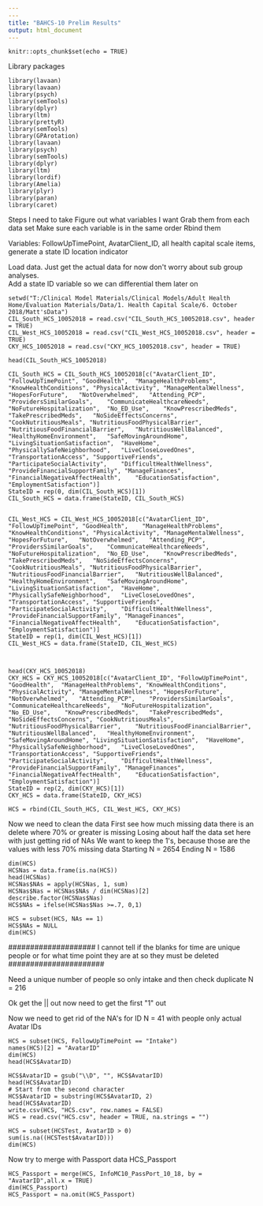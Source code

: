 ```yaml
---
---
title: "BAHCS-10 Prelim Results"
output: html_document
---
```


```{r setup, include=FALSE}
knitr::opts_chunk$set(echo = TRUE)
```
Library packages
```{r}
library(lavaan)
library(lavaan)
library(psych)
library(semTools)
library(dplyr)
library(ltm)
library(prettyR)
library(semTools)
library(GPArotation)
library(lavaan)
library(psych)
library(semTools)
library(dplyr)
library(ltm)
library(lordif)
library(Amelia)
library(plyr)
library(paran)
library(caret)
```
Steps I need to take
Figure out what variables I want
Grab them from each data set
Make sure each variable is in the same order 
Rbind them

Variables: 
FollowUpTimePoint, AvatarClient_ID, all health capital scale items, generate a state ID location indicator



Load data.  Just get the actual data for now don't worry about sub group analyses.  
Add a state ID variable so we can differential them later on
```{r}
setwd("T:/Clinical Model Materials/Clinical Models/Adult Health Home/Evaluation Materials/Data/1. Health Capital Scale/6. October 2018/Matt'sData")
CIL_South_HCS_10052018 = read.csv("CIL_South_HCS_10052018.csv", header = TRUE)
CIL_West_HCS_10052018 = read.csv("CIL_West_HCS_10052018.csv", header = TRUE)
CKY_HCS_10052018 = read.csv("CKY_HCS_10052018.csv", header = TRUE)

head(CIL_South_HCS_10052018)

CIL_South_HCS = CIL_South_HCS_10052018[c("AvatarClient_ID", "FollowUpTimePoint", "GoodHealth",	"ManageHealthProblems",	"KnowHealthConditions",	"PhysicalActivity",	"ManageMentalWellness",	"HopesForFuture",	"NotOverwhelmed",	"Attending_PCP",	"ProvidersSimilarGoals",	"CommunicateHealthcareNeeds",	"NoFutureHospitalization",	"No_ED_Use",	"KnowPrescribedMeds",	"TakePrescribedMeds",	"NoSideEffectsConcerns", "CookNutritiousMeals",	"NutritiousFoodPhysicalBarrier",	"NutritiousFoodFinancialBarrier",	"NutritiousWellBalanced",	"HealthyHomeEnvironment",	"SafeMovingAroundHome",	"LivingSituationSatisfaction",	"HaveHome", "PhysicallySafeNeighborhood",	"LiveCloseLovedOnes",	"TransportationAccess",	"SupportiveFriends",	"ParticipateSocialActivity",	"DifficultHealthWellness", "ProvideFinancialSupportFamily",	"ManageFinances",	"FinancialNegativeAffectHealth",	"EducationSatisfaction",	"EmploymentSatisfaction")]
StateID = rep(0, dim(CIL_South_HCS)[1])
CIL_South_HCS = data.frame(StateID, CIL_South_HCS)


CIL_West_HCS = CIL_West_HCS_10052018[c("AvatarClient_ID", "FollowUpTimePoint", "GoodHealth",	"ManageHealthProblems",	"KnowHealthConditions",	"PhysicalActivity",	"ManageMentalWellness",	"HopesForFuture",	"NotOverwhelmed",	"Attending_PCP",	"ProvidersSimilarGoals",	"CommunicateHealthcareNeeds",	"NoFutureHospitalization",	"No_ED_Use",	"KnowPrescribedMeds",	"TakePrescribedMeds",	"NoSideEffectsConcerns", "CookNutritiousMeals",	"NutritiousFoodPhysicalBarrier",	"NutritiousFoodFinancialBarrier",	"NutritiousWellBalanced",	"HealthyHomeEnvironment",	"SafeMovingAroundHome",	"LivingSituationSatisfaction",	"HaveHome", "PhysicallySafeNeighborhood",	"LiveCloseLovedOnes",	"TransportationAccess",	"SupportiveFriends",	"ParticipateSocialActivity",	"DifficultHealthWellness", "ProvideFinancialSupportFamily",	"ManageFinances",	"FinancialNegativeAffectHealth",	"EducationSatisfaction",	"EmploymentSatisfaction")]
StateID = rep(1, dim(CIL_West_HCS)[1])
CIL_West_HCS = data.frame(StateID, CIL_West_HCS)



head(CKY_HCS_10052018)
CKY_HCS = CKY_HCS_10052018[c("AvatarClient_ID", "FollowUpTimePoint", "GoodHealth",	"ManageHealthProblems",	"KnowHealthConditions",	"PhysicalActivity",	"ManageMentalWellness",	"HopesForFuture",	"NotOverwhelmed",	"Attending_PCP",	"ProvidersSimilarGoals",	"CommunicateHealthcareNeeds",	"NoFutureHospitalization",	"No_ED_Use",	"KnowPrescribedMeds",	"TakePrescribedMeds",	"NoSideEffectsConcerns", "CookNutritiousMeals",	"NutritiousFoodPhysicalBarrier",	"NutritiousFoodFinancialBarrier",	"NutritiousWellBalanced",	"HealthyHomeEnvironment",	"SafeMovingAroundHome",	"LivingSituationSatisfaction",	"HaveHome", "PhysicallySafeNeighborhood",	"LiveCloseLovedOnes",	"TransportationAccess",	"SupportiveFriends",	"ParticipateSocialActivity",	"DifficultHealthWellness", "ProvideFinancialSupportFamily",	"ManageFinances",	"FinancialNegativeAffectHealth",	"EducationSatisfaction",	"EmploymentSatisfaction")]
StateID = rep(2, dim(CKY_HCS)[1])
CKY_HCS = data.frame(StateID, CKY_HCS)

HCS = rbind(CIL_South_HCS, CIL_West_HCS, CKY_HCS)

```
Now we need to clean the data
First see how much missing data there is an delete where 70% or greater is missing
Losing about half the data set here with just getting rid of NAs
We want to keep the 1's, because those are the values with less 70% missing data
Starting N = 2654
Ending N = 1586
```{r}
dim(HCS)
HCSNas = data.frame(is.na(HCS))
head(HCSNas)
HCSNas$NAs = apply(HCSNas, 1, sum)
HCSNas$Nas = HCSNas$NAs / dim(HCSNas)[2]
describe.factor(HCSNas$Nas)
HCS$NAs = ifelse(HCSNas$Nas >=.7, 0,1)

HCS = subset(HCS, NAs == 1)
HCS$NAs = NULL
dim(HCS)

```

####################
I cannot tell if the blanks for time are unique people or for what time point they are at so they must be deleted
######################

Need a unique number of people so only intake and then check duplicate
N = 216

Ok get the || out now need to get the first "1" out

Now we need to get rid of the NA's for ID 
N = 41 with people only actual Avatar IDs
```{r}
HCS = subset(HCS, FollowUpTimePoint == "Intake")
names(HCS)[2] = "AvatarID"
dim(HCS)
head(HCS$AvatarID)

HCS$AvatarID = gsub("\\D", "", HCS$AvatarID)
head(HCS$AvatarID)
# Start from the second character
HCS$AvatarID = substring(HCS$AvatarID, 2)
head(HCS$AvatarID)
write.csv(HCS, "HCS.csv", row.names = FALSE)
HCS = read.csv("HCS.csv", header = TRUE, na.strings = "")

HCS = subset(HCSTest, AvatarID > 0)
sum(is.na((HCSTest$AvatarID)))
dim(HCS)
```
Now try to merge with Passport data
HCS_Passport
```{r}
HCS_Passport = merge(HCS, InfoMC10_PassPort_10_18, by = "AvatarID",all.x = TRUE)
dim(HCS_Passport)
HCS_Passport = na.omit(HCS_Passport)
```
